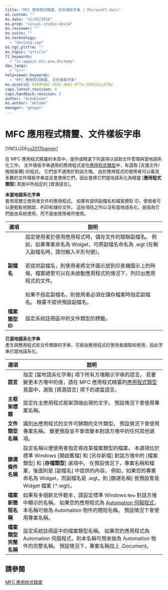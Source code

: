 ```yaml
---
title: "MFC 應用程式精靈、文件樣板字串 | Microsoft Docs"
ms.custom: ""
ms.date: "12/05/2016"
ms.prod: "visual-studio-dev14"
ms.reviewer: ""
ms.suite: ""
ms.technology: 
  - "devlang-cpp"
ms.tgt_pltfrm: ""
ms.topic: "article"
f1_keywords: 
  - "vc.appwiz.mfc.exe.doctemp"
dev_langs: 
  - "C++"
helpviewer_keywords: 
  - "MFC 應用程式精靈, 文件樣板字串"
ms.assetid: 8109f662-3182-4682-977a-2503321c678a
caps.latest.revision: 9
caps.handback.revision: 5
author: "mikeblome"
ms.author: "mblome"
manager: "ghogen"
---
```

# MFC 應用程式精靈、文件樣板字串
[!INCLUDE[vs2017banner](../../assembler/inline/includes/vs2017banner.md)]

在 MFC 應用程式精靈的本頁中，提供或精選下列選項以協助文件管理與當地語系化工作。  文件樣板字串適用的應用程式是在[應用程式類型](../../mfc/reference/application-type-mfc-application-wizard.md)中，有選取 \[支援文件\/檢視架構\] 的程式。  它們並不適用於對話方塊。  由於應用程式的使用者可以看見多數的文件樣板字串並且會使用它們，因此會將它們當地語系化為精靈 \[**應用程式類型**\] 頁面中所指定的 \[資源語言\]。  
  
 **未當地語系化字串**  
 套用至建立使用者文件的應用程式。  如果有提供副檔名和檔案類型 ID，使用者可以更輕鬆地開啟、列印和儲存文件。  這些項目之所以沒有當地語系化，是因為它們是由系統使用，而不是由使用者所使用。  
  
|選項|說明|  
|--------|--------|  
|**副檔名**|設定使用者於使用應用程式時，儲存文件的關聯副檔名。  例如，如果專案命名為 Widget，可將副檔名命名為 .wgt \(在輸入副檔名時，請勿輸入半形句號\)。<br /><br /> 若提供副檔名，則使用者將文件圖示放到印表機圖示上的時候，檔案總管可以在未啟動應用程式的情況下，列印出應用程式的文件。<br /><br /> 如果不指定副檔名，則使用者必須在儲存檔案時指定副檔名。  精靈不提供預設副檔名。|  
|**檔案類型 ID**|設定系統註冊區中的文件類型的標籤。|  
  
 **已當地語系化字串**  
 產生與應用程式和文件關聯的字串，可經由應用程式的使用者讀取和使用，因此字串已當地語系化。  
  
|選項|說明|  
|--------|--------|  
|**語言**|指定 \[當地語系化字串\] 項下所有方塊顯示字串的語言。  若要變更本方塊中的值，請在 MFC 應用程式精靈的[應用程式類型](../../mfc/reference/application-type-mfc-application-wizard.md)頁面中，選取 \[資源語言\] 項下的適當語言。|  
|**主框架標題**|設定在主應用程式框架頂端出現的文字。  預設情況下會使用專案名稱。|  
|**文件類型名稱**|識別出應用程式的文件可歸類的文件類型。  預設情況下會使用專案名稱。  變更預設並不會改變本對話方塊中的任何其他選項。|  
|**篩選條件名稱**|設定名稱以便使用者指定尋找某檔案類型的檔案。  本選項位於標準 Windows \[開啟舊檔\] 和 \[另存新檔\] 對話方塊中的 \[檔案類型\] 和 \[**存檔類型**\] 選項中。  在預設情況下，專案名稱和檔案，後面則是 \[副檔名\] 中提供的內容。  例如，如果您的專案命名為 Widget，而副檔名是 .wgt，則 \[篩選名稱\] 依預設會是 Widget 檔案 \(\*.wgt\)。|  
|**檔案新簡短名稱**|如果有多個新文件範本，請設定標準 Windows `New` 對話方塊中顯示的名稱。  如果您的應用程式為 [Automation 伺服程式](../../mfc/automation-servers.md)，本名稱可做為 Automation 物件的簡短名稱。  預設情況下會使用專案名稱。|  
|**檔案類型完整名稱**|設定系統註冊區中的檔案類型名稱。  如果您的應用程式為 Automation 伺服程式，則本名稱可用來做為 Automation 物件的完整名稱。  預設情況下，專案名稱加上 .Document。|  
  
## 請參閱  
 [MFC 應用程式精靈](../../mfc/reference/mfc-application-wizard.md)